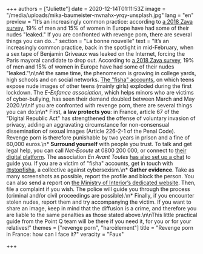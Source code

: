 +++
authors = ["Juliette"]
date = 2020-12-14T01:11:53Z
image = "/media/uploads/mika-baumeister-mvnahx-yrqy-unsplash.jpg"
lang = "en"
preview = "It’s an increasingly common practice: according to [a 2018 Zava survey](https://www.zavamed.com/fr/etude-zava-2018-sextos-et-nudes.html), 19% of men and 15% of women in Europe have had some of their nudes \"leaked.\" If you are confronted with revenge porn, there are several things you can do..."
section = "La bonne nouvelle"
text = "It’s an increasingly common practice, back in the spotlight in mid-February, when a sex tape of Benjamin Griveaux was leaked on the Internet, forcing the Paris mayoral candidate to drop out. According to [a 2018 Zava survey](https://www.zavamed.com/fr/etude-zava-2018-sextos-et-nudes.html), 19% of men and 15% of women in Europe have had some of their nudes \"leaked.\"\n\nAt the same time, the phenomenon is growing in college yards, high schools and on social networks. [The \"fisha\" accounts](https://www.lemonde.fr/pixels/article/2020/04/07/harcelement-sexuel-avec-le-confinement-le-retour-en-force-des-comptes-fisha-sur-les-reseaux-sociaux_6035853_4408996.html), on which teens expose nude images of other teens (mainly girls) exploded during the first lockdown. The _E-Enfance association_, which helps minors who are victims of cyber-bullying, has seen their demand doubled between March and May 2020.\n\nIf you are confronted with revenge porn, there are several things you can do:\n\n* First, **a law protects you**: in France, article 67 of the \"Digital Republic Act\" has strengthened the offense of voluntary invasion of privacy, adding an aggravating circumstance for non-consensual dissemination of sexual images (Article 226-2-1 of the Penal Code). Revenge porn is therefore punishable by two years in prison and a fine of 60,000 euros.\n* **Surround yourself** with people you trust. To talk and get legal help, you can call _Net-Écoute_ at 0800 200 000, or connect to [their digital platform](https://www.netecoute.fr/#). The association _En Avant Toutes_ [has also set up a chat](https://enavanttoutes.fr/) to guide you. If you are a victim of \"fisha\" accounts, get in touch with [@stopfisha](https://twitter.com/StopFisha), a collective against cybersexism.\n* **Gather evidence**. Take as many screenshots as possible, report the profile and block the person. You can also send a report on [the Ministry of Interior’s dedicated website](). Then, file a complaint if you wish. The police will guide you through the process (criminal and/or civil proceedings are possible).\n* Finally, if you encounter stolen nudes, report them and try accompanying the victim. If you want to share an image, keep in mind that the diffusion is a crime, and therefore you are liable to the same penalties as those stated above.\n\nThis little practical guide from the Point Q team will be there if you need it, for you or for your relatives!"
themes = ["revenge porn", "harcèlement"]
title = "Revenge porn in France: how can I face it?"
veracity = "Faux"

+++
